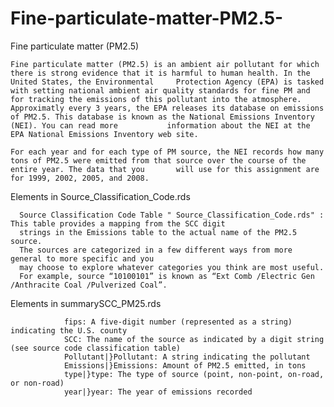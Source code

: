 # Fine-particulate-matter-PM2.5-

Fine particulate matter (PM2.5)


    Fine particulate matter (PM2.5) is an ambient air pollutant for which there is strong evidence that it is harmful to human health. In the United States, the Environmental     Protection Agency (EPA) is tasked with setting national ambient air quality standards for fine PM and for tracking the emissions of this pollutant into the atmosphere.        Approximatly every 3 years, the EPA releases its database on emissions of PM2.5. This database is known as the National Emissions Inventory (NEI). You can read more           information about the NEI at the EPA National Emissions Inventory web site.
    
    For each year and for each type of PM source, the NEI records how many tons of PM2.5 were emitted from that source over the course of the entire year. The data that you       will use for this assignment are for 1999, 2002, 2005, and 2008.
    
Elements in Source_Classification_Code.rds  
     
      Source Classification Code Table " Source_Classification_Code.rds" : This table provides a mapping from the SCC digit
      strings in the Emissions table to the actual name of the PM2.5 source. 
      The sources are categorized in a few different ways from more general to more specific and you
      may choose to explore whatever categories you think are most useful. 
      For example, source “10100101” is known as “Ext Comb /Electric Gen /Anthracite Coal /Pulverized Coal”.    
          
    
 Elements in summarySCC_PM25.rds
                
                fips: A five-digit number (represented as a string) indicating the U.S. county
                SCC: The name of the source as indicated by a digit string (see source code classification table)
                Pollutant|}Pollutant: A string indicating the pollutant
                Emissions|}Emissions: Amount of PM2.5 emitted, in tons
                type|}type: The type of source (point, non-point, on-road, or non-road)
                year|}year: The year of emissions recorded
                
